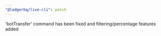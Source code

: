 ```yaml
---
"@ledgerhq/live-cli": patch
---
```


'botTransfer' command has been fixed and filtering/percentage features added
